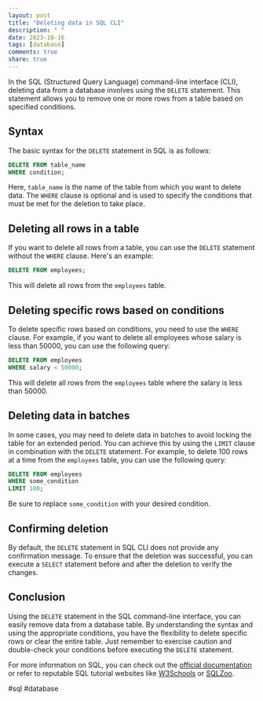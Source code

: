 ```yaml
---
layout: post
title: "Deleting data in SQL CLI"
description: " "
date: 2023-10-16
tags: [database]
comments: true
share: true
---
```


In the SQL (Structured Query Language) command-line interface (CLI), deleting data from a database involves using the `DELETE` statement. This statement allows you to remove one or more rows from a table based on specified conditions.

## Syntax

The basic syntax for the `DELETE` statement in SQL is as follows:

```sql
DELETE FROM table_name
WHERE condition;
```

Here, `table_name` is the name of the table from which you want to delete data. The `WHERE` clause is optional and is used to specify the conditions that must be met for the deletion to take place.

## Deleting all rows in a table

If you want to delete all rows from a table, you can use the `DELETE` statement without the `WHERE` clause. Here's an example:

```sql
DELETE FROM employees;
```

This will delete all rows from the `employees` table.

## Deleting specific rows based on conditions

To delete specific rows based on conditions, you need to use the `WHERE` clause. For example, if you want to delete all employees whose salary is less than 50000, you can use the following query:

```sql
DELETE FROM employees
WHERE salary < 50000;
```

This will delete all rows from the `employees` table where the salary is less than 50000.

## Deleting data in batches

In some cases, you may need to delete data in batches to avoid locking the table for an extended period. You can achieve this by using the `LIMIT` clause in combination with the `DELETE` statement. For example, to delete 100 rows at a time from the `employees` table, you can use the following query:

```sql
DELETE FROM employees
WHERE some_condition
LIMIT 100;
```

Be sure to replace `some_condition` with your desired condition.

## Confirming deletion

By default, the `DELETE` statement in SQL CLI does not provide any confirmation message. To ensure that the deletion was successful, you can execute a `SELECT` statement before and after the deletion to verify the changes.

## Conclusion

Using the `DELETE` statement in the SQL command-line interface, you can easily remove data from a database table. By understanding the syntax and using the appropriate conditions, you have the flexibility to delete specific rows or clear the entire table. Just remember to exercise caution and double-check your conditions before executing the `DELETE` statement.

For more information on SQL, you can check out the [official documentation](https://dev.mysql.com/doc/) or refer to reputable SQL tutorial websites like [W3Schools](https://www.w3schools.com/sql/) or [SQLZoo](https://sqlzoo.net/).

#sql #database
